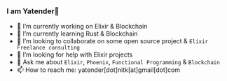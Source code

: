 ###  I am Yatender👋


 - 🔭 I’m currently working on Elixir & Blockchain
 - 🌱 I’m currently learning Rust & Blockchain
 - 👯 I’m looking to collaborate on some open source project & `Elixir Freelance consulting`
 - 🤔 I’m looking for help with Elixir projects
 - 💬 Ask me about `Elixir`, `Phoenix`, `Functional Programming` & `Blockchain`
 - 📫 How to reach me: yatender[dot]nitk[at]gmail[dot]com
